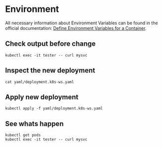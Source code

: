 # Environment 

All necessary information about Environment Variables can be found in the official documentation: [Define Environment Variables for a Container](https://kubernetes.io/docs/tasks/inject-data-application/define-environment-variable-container/). 


## Check output before change

```
kubectl exec -it tester -- curl mysvc
```

## Inspect the new deployment

```
cat yaml/deployment.k8s-ws.yaml
```

## Apply new deployment

```
kubectl apply -f yaml/deployment.k8s-ws.yaml
```

## See whats happen

```
kubectl get pods
kubectl exec -it tester -- curl mysvc
```
